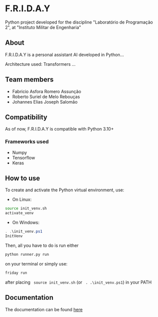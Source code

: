 # F.R.I.D.A.Y


Python project developed for the discipline "Laboratório de Programação 2", at "Instituto Militar de Engenharia"

## About 

F.R.I.D.A.Y is a personal assistant AI developed in Python...

Architecture used: Transformers
...

## Team members

- Fabricio Asfora Romero Assunção
- Roberto Suriel de Melo Rebouças
- Johannes Elias Joseph Salomão

## Compatibility

As of now, F.R.I.D.A.Y is compatible with Python 3.10+

### Frameworks used

- Numpy
- Tensorflow
- Keras

## How to use
To create and activate the Python virtual environment, use:

- On Linux:

``` sh
source init_venv.sh
activate_venv
```

- On Windows:
``` ps1
. .\init_venv.ps1
InitVenv
```

Then, all you have to do is run either
``` sh
python runner.py run
```
on your terminal or simply use:

``` sh
friday run
```
after placing ``` source init_venv.sh``` (or ``` . .\init_venv.ps1```) in your PATH

## Documentation

The documentation can be found [here](https://github.com/F-R-I-D-A-Y-Project/F.R.I.D.A.Y-Python/docs)
